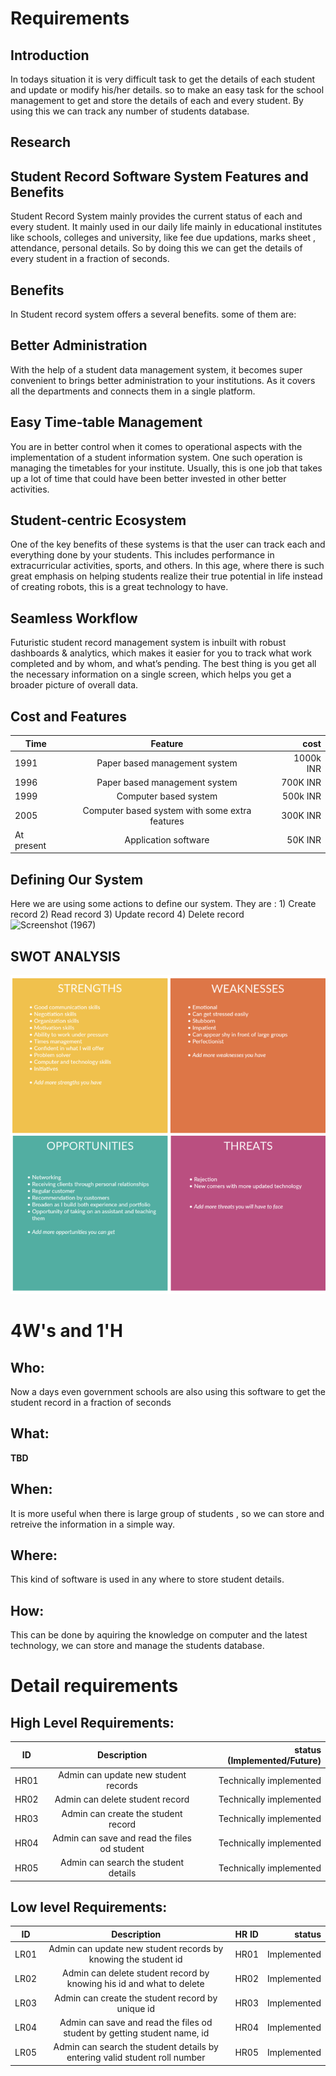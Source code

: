 # Requirements
## Introduction
 In todays situation it is very difficult task to get the details of each student and update or modify his/her details. so to make an easy task for the school management to get and store the details of each and every student. By using this we can track any number of students database.
 

## Research
## Student Record Software System Features and Benefits
Student Record System mainly provides the current status of each and every student. It mainly used in our daily life mainly in educational institutes like schools, colleges and university, like fee due updations, marks sheet , attendance, personal details. So by doing this we can get the details of every student in a fraction of seconds.
## Benefits
In Student record system offers a several benefits. some of them are:
## Better Administration
With the help of a student data management system, it becomes super convenient to brings better administration to your institutions. As it covers all the departments and connects them in a single platform.
## Easy Time-table Management
You are in better control when it comes to operational aspects with the implementation of a student information system. One such operation is managing the timetables for your institute. Usually, this is one job that takes up a lot of time that could have been better invested in other better activities.
## Student-centric Ecosystem
One of the key benefits of these systems is that the user can track each and everything done by your students. This includes performance in extracurricular activities, sports, and others. In this age, where there is such great emphasis on helping students realize their true potential in life instead of creating robots, this is a great technology to have.
## Seamless Workflow
Futuristic student record management system is inbuilt with robust dashboards & analytics, which makes it easier for you to track what work completed and by whom, and what’s pending. The best thing is you get all the necessary information on a single screen, which helps you get a broader picture of overall data.

## Cost and Features
| Time        | Feature          | cost  |
| ------------- |:-------------:| -----:|
| 1991         | Paper based management system | 1000k INR |
| 1996     | Paper based management system     |   700K INR  |
| 1999 | Computer based system      |  500k INR   |
| 2005 | Computer based system with some extra features    |   300K INR |
| At present | Application software  |   50K INR |

## Defining Our System
Here we are using some actions to define our system. They are :
     1) Create record
     2) Read record
     3) Update record
     4) Delete record
![Screenshot (1967)](https://user-images.githubusercontent.com/80752698/114759225-87370400-9d7b-11eb-90eb-cdb1d7076863.png)

   
 ## SWOT ANALYSIS
![SWOT-Sample](https://github.com/261718/Ltts_Miniproject/blob/105716ecf9ba4a360d2541fe737a947e639c1215/1.Requirements/Swot%20Analysis.png)

# 4W&#39;s and 1&#39;H

## Who:

Now a days even government schools are also using this software to get the student record in a fraction of seconds

## What:

**TBD**

## When:

It is more useful when there is large group of students , so we can store and retreive the information in a simple way.

## Where:

This kind of software is used in any where to store student details.

## How:

This can be done by aquiring the knowledge on computer and the latest technology, we can store and manage the students database.

# Detail requirements
## High Level Requirements:
 
| ID        | Description          | status (Implemented/Future)  |
| ------------- |:-------------:| -----:|
| HR01          | Admin can update new student records | Technically implemented |
| HR02      | Admin can delete student record      |   Technically implemented  |
| HR03 | Admin can create the student record      |  Technically implemented   |
| HR04 | Admin can save and read the files od student     |   Technically implemented |
| HR05 | Admin can search the student details      |   Technically implemented |


##  Low level Requirements:

| ID        | Description          | HR ID  | status |
| ------------- |:-------------:| -----:| ------:|
| LR01          | Admin can update new student records by knowing the student id | HR01 | Implemented |
| LR02      | Admin can delete student record by knowing his id and what to delete     |   HR02  | Implemented |
| LR03 | Admin can create the student record  by unique id    | HR03   | Implemented |
| LR04 | Admin can save and read the files od student by getting student name, id     |   HR04 | Implemented |
| LR05 | Admin can search the student details by entering valid student roll number     |   HR05 | Implemented |

